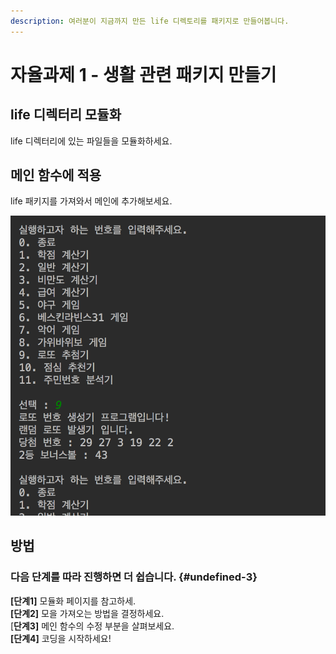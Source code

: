 ```yaml
---
description: 여러분이 지금까지 만든 life 디렉토리를 패키지로 만들어봅니다.
---
```


# 자율과제 1 - 생활 관련 패키지 만들기

## life 디렉터리 모듈화 

life 디렉터리에 있는 파일들을 모듈화하세요.

## 메인 함수에 적용 

life 패키지를 가져와서 메인에 추가해보세요.

![&#xC644;&#xC131;&#xB41C; &#xD504;&#xB85C;&#xADF8;&#xB7A8;](../../.gitbook/assets/image%20%2869%29.png)

## 방법  

### **다음** **단계를** **따라** **진행하면** **더** **쉽습니다.** {#undefined-3}

**\[단계1\]** 모듈화 페이지를 참고하세.   
**\[단계2\]** 모을 가져오는 방법을 결정하세요.  
\[**단계3\]** 메인 함수의 수정 부분을 살펴보세요.  
**\[단계4\]** 코딩을 시작하세요!


